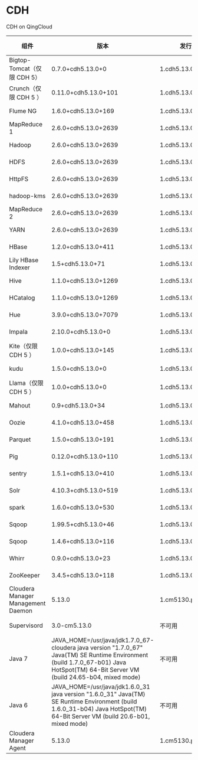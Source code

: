 # CDH
CDH on QingCloud



| **组件**                             | 版本                                       | 发行版                | CDH 版本 |
| ---------------------------------- | ---------------------------------------- | ------------------ | ------ |
| Bigtop-Tomcat（仅限 CDH 5）            | 0.7.0+cdh5.13.0+0                        | 1.cdh5.13.0.p0.34  | CDH 5  |
| Crunch（仅限 CDH 5 ）                  | 0.11.0+cdh5.13.0+101                     | 1.cdh5.13.0.p0.34  | CDH 5  |
| Flume NG                           | 1.6.0+cdh5.13.0+169                      | 1.cdh5.13.0.p0.34  | CDH 5  |
| MapReduce 1                        | 2.6.0+cdh5.13.0+2639                     | 1.cdh5.13.0.p0.34  | CDH 5  |
| Hadoop                             | 2.6.0+cdh5.13.0+2639                     | 1.cdh5.13.0.p0.34  | CDH 5  |
| HDFS                               | 2.6.0+cdh5.13.0+2639                     | 1.cdh5.13.0.p0.34  | CDH 5  |
| HttpFS                             | 2.6.0+cdh5.13.0+2639                     | 1.cdh5.13.0.p0.34  | CDH 5  |
| hadoop-kms                         | 2.6.0+cdh5.13.0+2639                     | 1.cdh5.13.0.p0.34  | CDH 5  |
| MapReduce 2                        | 2.6.0+cdh5.13.0+2639                     | 1.cdh5.13.0.p0.34  | CDH 5  |
| YARN                               | 2.6.0+cdh5.13.0+2639                     | 1.cdh5.13.0.p0.34  | CDH 5  |
| HBase                              | 1.2.0+cdh5.13.0+411                      | 1.cdh5.13.0.p0.34  | CDH 5  |
| Lily HBase Indexer                 | 1.5+cdh5.13.0+71                         | 1.cdh5.13.0.p0.34  | CDH 5  |
| Hive                               | 1.1.0+cdh5.13.0+1269                     | 1.cdh5.13.0.p0.34  | CDH 5  |
| HCatalog                           | 1.1.0+cdh5.13.0+1269                     | 1.cdh5.13.0.p0.34  | CDH 5  |
| Hue                                | 3.9.0+cdh5.13.0+7079                     | 1.cdh5.13.0.p0.34  | CDH 5  |
| Impala                             | 2.10.0+cdh5.13.0+0                       | 1.cdh5.13.0.p0.34  | CDH 5  |
| Kite（仅限 CDH 5 ）                    | 1.0.0+cdh5.13.0+145                      | 1.cdh5.13.0.p0.34  | CDH 5  |
| kudu                               | 1.5.0+cdh5.13.0+0                        | 1.cdh5.13.0.p0.34  | CDH 5  |
| Llama（仅限 CDH 5 ）                   | 1.0.0+cdh5.13.0+0                        | 1.cdh5.13.0.p0.34  | CDH 5  |
| Mahout                             | 0.9+cdh5.13.0+34                         | 1.cdh5.13.0.p0.34  | CDH 5  |
| Oozie                              | 4.1.0+cdh5.13.0+458                      | 1.cdh5.13.0.p0.34  | CDH 5  |
| Parquet                            | 1.5.0+cdh5.13.0+191                      | 1.cdh5.13.0.p0.34  | CDH 5  |
| Pig                                | 0.12.0+cdh5.13.0+110                     | 1.cdh5.13.0.p0.34  | CDH 5  |
| sentry                             | 1.5.1+cdh5.13.0+410                      | 1.cdh5.13.0.p0.34  | CDH 5  |
| Solr                               | 4.10.3+cdh5.13.0+519                     | 1.cdh5.13.0.p0.34  | CDH 5  |
| spark                              | 1.6.0+cdh5.13.0+530                      | 1.cdh5.13.0.p0.34  | CDH 5  |
| Sqoop                              | 1.99.5+cdh5.13.0+46                      | 1.cdh5.13.0.p0.34  | CDH 5  |
| Sqoop                              | 1.4.6+cdh5.13.0+116                      | 1.cdh5.13.0.p0.34  | CDH 5  |
| Whirr                              | 0.9.0+cdh5.13.0+23                       | 1.cdh5.13.0.p0.34  | CDH 5  |
| ZooKeeper                          | 3.4.5+cdh5.13.0+118                      | 1.cdh5.13.0.p0.34  | CDH 5  |
| Cloudera Manager Management Daemon | 5.13.0                                   | 1.cm5130.p0.55     | 不适用    |
| Supervisord                        | 3.0-cm5.13.0                             | 不可用                | 不适用    |
| Java 7                             | JAVA_HOME=/usr/java/jdk1.7.0_67-cloudera java version "1.7.0_67" Java(TM) SE Runtime Environment (build 1.7.0_67-b01) Java HotSpot(TM) 64-Bit Server VM (build 24.65-b04, mixed mode) | 不可用                | 不适用    |
| Java 6                             | JAVA_HOME=/usr/java/jdk1.6.0_31 java version "1.6.0_31" Java(TM) SE Runtime Environment (build 1.6.0_31-b04) Java HotSpot(TM) 64-Bit Server VM (build 20.6-b01, mixed mode) | 不可用                | 不适用    |
| Cloudera Manager Agent             | 5.13.0                                   | 1.cm5130.p0.55.el7 | 不适用    |